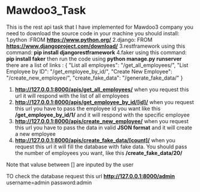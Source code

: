 # Mawdoo3_Task
This is the rest api task that I have implemented for Mawdoo3 company 
you need to download the source code in your machine 
you should install:
  1.python :FROM **https://www.python.org/**
  2.django: FROM **https://www.djangoproject.com/download/**
  3.restframework using this command: **pip install djangorestframework**
  4.faker using this command: **pip install faker**
then run the code using **python manage.py runserver**
there are a list of links :
{
    "List all employees": "/get_all_employees/",
    "List Employee by ID": "/get_employee_by_id/",
    "Create New Employee": "/create_new_employee/",
    "create_fake_data": "/generate_fake_data/"
}
1. **http://127.0.0.1:8000/apis/get_all_employees/** when you request this url it will respond with the list of all employees
2. **http://127.0.0.1:8000/apis/get_employee_by_id/[id]/** when you request this url you have to pass the employee id you want like this **/get_employee_by_id/1/** and it will respond with the specific employee
3. **http://127.0.0.1:8000/apis/create_new_employee/** when you request this url you have to pass the data in valid **JSON format** and it will create a new employee
4. **http://127.0.0.1:8000/apis/create_fake_data/[count]/** when you request this url it will fill the database with fake data. You should pass the number of employees you want, like this **/create_fake_data/20/**

Note that valuse between [] are inputed by the user 

 TO check the database request this url **http://127.0.0.1:8000/admin** username=admin password:admin
 
